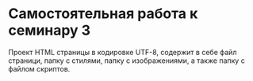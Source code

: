 # Самостоятельная работа к семинару 3

Проект HTML страницы в кодировке UTF-8, содержит в себе файл страници, папку с стилями, папку с изображениями, а также папку с файлом скриптов.